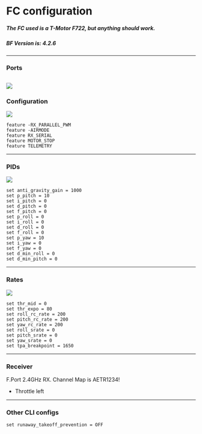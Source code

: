 # FC configuration
##### The FC used is a T-Motor F722, but anything should work.  
##### BF Version is: 4.2.6
------------
### Ports
![](https://i.imgur.com/1Gxg4fi.png)
------------
### Configuration
![](https://i.imgur.com/e0QRIBP.png)
```
feature -RX_PARALLEL_PWM
feature -AIRMODE
feature RX_SERIAL
feature MOTOR_STOP
feature TELEMETRY
```
------------
### PIDs
![](https://i.imgur.com/O0fiI0o.png)
```
set anti_gravity_gain = 1000
set p_pitch = 10
set i_pitch = 0
set d_pitch = 0
set f_pitch = 0
set p_roll = 0
set i_roll = 0
set d_roll = 0
set f_roll = 0
set p_yaw = 10
set i_yaw = 0
set f_yaw = 0
set d_min_roll = 0
set d_min_pitch = 0
```
------------
### Rates
![](https://i.imgur.com/wsxsG2p.png)
```
set thr_mid = 0
set thr_expo = 80
set roll_rc_rate = 200
set pitch_rc_rate = 200
set yaw_rc_rate = 200
set roll_srate = 0
set pitch_srate = 0
set yaw_srate = 0
set tpa_breakpoint = 1650
```
------------
### Receiver
F.Port 2.4GHz RX.
Channel Map is AETR1234!
 - Throttle left
------------
### Other CLI configs
```
set runaway_takeoff_prevention = OFF 
```

